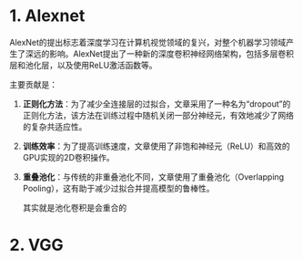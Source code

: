 # 1. Alexnet

AlexNet的提出标志着深度学习在计算机视觉领域的复兴，对整个机器学习领域产生了深远的影响。AlexNet提出了一种新的深度卷积神经网络架构，包括多层卷积层和池化层，以及使用ReLU激活函数等。

主要贡献是：

1. **正则化方法**：为了减少全连接层的过拟合，文章采用了一种名为“dropout”的正则化方法，该方法在训练过程中随机关闭一部分神经元，有效地减少了网络的复杂共适应性。

2. **训练效率**：为了提高训练速度，文章使用了非饱和神经元（ReLU）和高效的GPU实现的2D卷积操作。

3. **重叠池化**：与传统的非重叠池化不同，文章使用了重叠池化（Overlapping Pooling），这有助于减少过拟合并提高模型的鲁棒性。

   其实就是池化卷积是会重合的

# 2. VGG 

